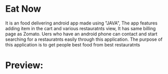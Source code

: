 # Eat Now
It is an food delivering android app made using "JAVA", The app features adding item in the cart and various restauratnts view, It has same billing page as Zomato.
Uers who have an android phone can contact and start searching for a restauratnts easily through this application. The purpose of this application is to get people best food from best restauratnts
# Preview:
